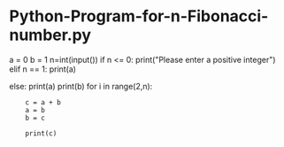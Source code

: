 # Python-Program-for-n-Fibonacci-number.py
a = 0
b = 1
n=int(input())
if n <= 0:
   print("Please enter a positive integer")
elif n == 1:
    print(a)
   
else:
    print(a)
    print(b)
    for i in range(2,n):
        
        
        c = a + b 
        a = b 
        b = c
        
        print(c)
